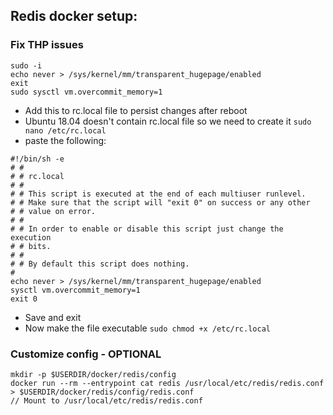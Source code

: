 ## Redis docker setup:

### Fix THP issues

```
sudo -i
echo never > /sys/kernel/mm/transparent_hugepage/enabled
exit
sudo sysctl vm.overcommit_memory=1
```

- Add this to rc.local file to persist changes after reboot
- Ubuntu 18.04 doesn't contain rc.local file so we need to create it `sudo nano /etc/rc.local`
- paste the following:

```
#!/bin/sh -e
# #
# # rc.local
# #
# # This script is executed at the end of each multiuser runlevel.
# # Make sure that the script will "exit 0" on success or any other
# # value on error.
# #
# # In order to enable or disable this script just change the execution
# # bits.
# #
# # By default this script does nothing.
#
echo never > /sys/kernel/mm/transparent_hugepage/enabled
sysctl vm.overcommit_memory=1
exit 0
```
- Save and exit
- Now make the file executable `sudo chmod +x /etc/rc.local`

### Customize config - OPTIONAL

```
mkdir -p $USERDIR/docker/redis/config
docker run --rm --entrypoint cat redis /usr/local/etc/redis/redis.conf > $USERDIR/docker/redis/config/redis.conf
// Mount to /usr/local/etc/redis/redis.conf
```
